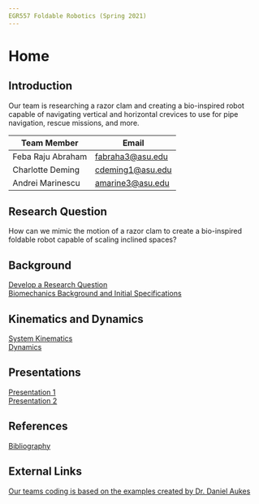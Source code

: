 ```yaml
---
EGR557 Foldable Robotics (Spring 2021)
---
```


# Home

## Introduction

Our team is researching a razor clam and creating a bio-inspired robot capable of navigating vertical and horizontal crevices to use for pipe navigation, rescue missions, and more.

|Team Member|Email|
|---|---|
|Feba Raju Abraham|fabraha3@asu.edu|
|Charlotte Deming|cdeming1@asu.edu|
|Andrei Marinescu|amarine3@asu.edu|

## Research Question

How can we mimic the motion of a razor clam to create a bio-inspired foldable robot capable of scaling inclined spaces?

## Background

[Develop a Research Question](develop-a-research-question.md)  
[Biomechanics Background and Initial Specifications](biomechanics-background-and-initial-specifications.md) 

## Kinematics and Dynamics

[System Kinematics](System_Kinematics.ipynb_-_Colaboratory.pdf)  
[Dynamics](dynamicsTotal.pdf) 

## Presentations

[Presentation 1](presentation1.md)  
[Presentation 2](presentation2.md)

## References

[Bibliography](references.md)

## External Links

[Our teams coding is based on the examples created by Dr. Daniel Aukes](https://egr557.github.io/)
